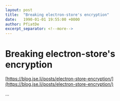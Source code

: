 ```yaml
---
layout: post
title:  "Breaking electron-store's encryption"
date:   1990-01-01 19:55:00 +0000
author: PfiatDe
excerpt_separator: <!--more-->
---
```


# Breaking electron-store's encryption
[https://blog.jse.li/posts/electron-store-encryption/](https://blog.jse.li/posts/electron-store-encryption/)

...
<!--more-->

